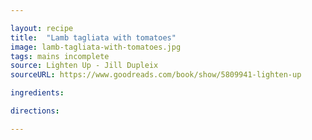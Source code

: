 ```yaml
---

layout: recipe
title:  "Lamb tagliata with tomatoes"
image: lamb-tagliata-with-tomatoes.jpg
tags: mains incomplete
source: Lighten Up - Jill Dupleix
sourceURL: https://www.goodreads.com/book/show/5809941-lighten-up

ingredients:

directions:

---
```

